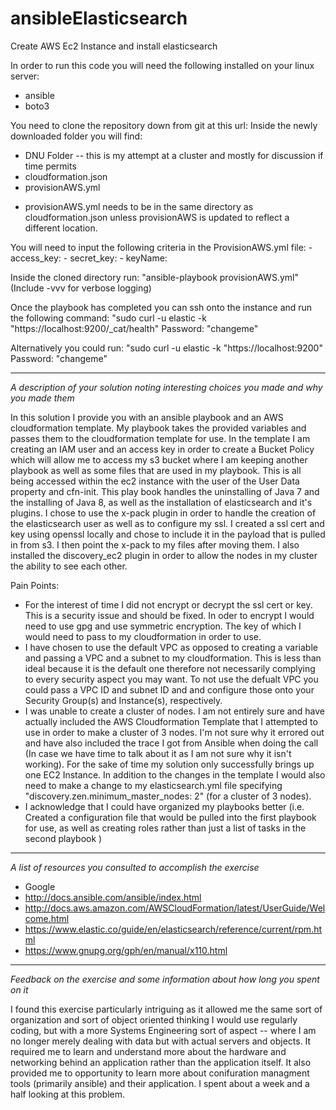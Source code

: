 # ansibleElasticsearch
Create AWS Ec2 Instance and install elasticsearch

In order to run this code you will need the following installed on your linux server:
   - ansible
   - boto3

You need to clone the repository down from git at this url:
Inside the newly downloaded folder you will find:
  - DNU Folder -- this is my attempt at a cluster and mostly for discussion if time permits
  - cloudformation.json
  - provisionAWS.yml

* provisionAWS.yml needs to be in the same directory as cloudformation.json unless provisionAWS is updated to reflect a different location.

You will need to input the following criteria in the ProvisionAWS.yml file:
    - access_key: 
    - secret_key: 
    - keyName: 

Inside the cloned directory run:
      "ansible-playbook provisionAWS.yml"  (Include -vvv for verbose logging)

Once the playbook has completed you can ssh onto the instance and run the following command:
    "sudo curl -u elastic -k "https://localhost:9200/_cat/health"
	Password: "changeme"
	
Alternatively you could run:
    "sudo curl -u elastic -k "https://localhost:9200"
	Password: "changeme"
  
_ _ _ _ _ _ _ _ _ _ _ _ _ _ _ _ _

*A description of your solution noting interesting choices you made and why you made them*
   
   In this solution I provide you with an ansible playbook and an AWS cloudformation template.  My playbook takes the provided variables and passes them to the cloudformation template for use.  In the template I am creating an IAM user and an access key in order to create a Bucket Policy which will allow me to access my s3 bucket where I am keeping another playbook as well as some files that are used in my playbook.  This is all being accessed within the ec2 instance with the user of the User Data property and cfn-init.  This play book handles the uninstalling of Java 7 and the installing of Java 8, as well as the installation of elasticsearch and it's plugins.  I chose to use the x-pack plugin in order to handle the creation of the elasticsearch user as well as to configure my ssl.  I created a ssl cert and key using openssl locally and chose to include it in the payload that is pulled in from s3.  I then point the x-pack to my files after moving them.  I also installed the discovery_ec2 plugin in order to allow the nodes in my cluster the ability to see each other.

Pain Points:
  - For the interest of time I did not encrypt or decrypt the ssl cert or key.  This is a security issue and should be fixed.
  In oder to encrypt I would need to use gpg and use symmetric encryption.  The key of which I would need to pass to my cloudformation 
  in order to use.
  - I have chosen to use the default VPC as opposed to creating a variable and passing a VPC and a subnet to my cloudformation.
  This is less than ideal because it is the default one therefore not necessarily complying to every security aspect you may want.
  To not use the defualt VPC you could pass a VPC ID and subnet ID and and configure those onto your Security Group(s) and Instance(s),
  respectively.
  - I was unable to create a cluster of nodes.  I am not entirely sure and have actually included the AWS Cloudformation Template that I
  attempted to use in order to make a cluster of 3 nodes. I'm not sure why it errored out and have also included the trace I got from 
  Ansible when doing the call (In case we have time to talk about it as I am not sure why it isn't working).  For the sake of time 
  my solution only successfully brings up one EC2 Instance. In addition to the changes in the template I would also need to make 
  a change to my elasticsearch.yml file specifying "discovery.zen.minimum_master_nodes: 2" (for a cluster of 3 nodes).
  - I acknowledge that I could have organized my playbooks better (i.e. Created a configuration file that would be pulled into the first 
  playbook for use, as well as creating roles rather than just a list of tasks in the second playbook )
  
_ _ _ _ _ _ _ _ _ _ _ _ _ _ _ _ _

*A list of resources you consulted to accomplish the exercise*
  - Google
  - http://docs.ansible.com/ansible/index.html
  - http://docs.aws.amazon.com/AWSCloudFormation/latest/UserGuide/Welcome.html
  - https://www.elastic.co/guide/en/elasticsearch/reference/current/rpm.html
  - https://www.gnupg.org/gph/en/manual/x110.html

_ _ _ _ _ _ _ _ _ _ _ _ _ _ _ _ _
  
*Feedback on the exercise and some information about how long you spent on it*

   I found this exercise particularly intriguing as it allowed me the same sort of organization and sort of object oriented thinking
I would use regularly coding, but with a more Systems Engineering sort of aspect -- where I am no longer merely dealing with data
but with actual servers and objects.  It required me to learn and understand more about the hardware and networking behind an application rather than the application itself. It also provided me to opportunity to learn more about conifuration managment tools (primarily ansible) and their application.  I spent about a week and a half looking at this problem.
